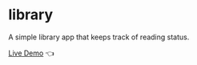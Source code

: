 # library

A simple library app that keeps track of reading status.

[Live Demo](https://htmlpreview.github.io/?https://github.com/dcksn-c/library/blob/main/index.html#enroll-beta) :point_left: